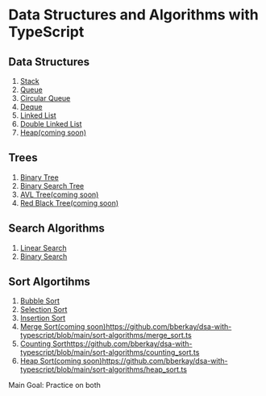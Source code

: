 # Data Structures and Algorithms with TypeScript

## Data Structures
1. [Stack](https://github.com/bberkay/dsa-with-typescript/blob/main/data-structures/stack.ts)
2. [Queue](https://github.com/bberkay/dsa-with-typescript/blob/main/data-structures/queue.ts)
3. [Circular Queue](https://github.com/bberkay/dsa-with-typescript/blob/main/data-structures/circular_queue.ts)
4. [Deque](https://github.com/bberkay/dsa-with-typescript/blob/main/data-structures/deque.ts)
5. [Linked List](https://github.com/bberkay/dsa-with-typescript/blob/main/data-structures/linked_list.ts)
6. [Double Linked List](https://github.com/bberkay/dsa-with-typescript/blob/main/data-structures/double_linked_list.ts)
7. [Heap(coming soon)](https://github.com/bberkay/dsa-with-typescript/blob/main/data-structures/heap.ts)

## Trees
1. [Binary Tree](https://github.com/bberkay/dsa-with-typescript/blob/main/trees/binary_tree.ts)
2. [Binary Search Tree](https://github.com/bberkay/dsa-with-typescript/blob/main/trees/binary_search_tree.ts)
3. [AVL Tree(coming soon)](https://github.com/bberkay/dsa-with-typescript/blob/main/trees/avl_trr.ts)
4. [Red Black Tree(coming soon)](https://github.com/bberkay/dsa-with-typescript/blob/main/trees/red_black_tree.ts)

## Search Algorithms
1. [Linear Search](https://github.com/bberkay/dsa-with-typescript/blob/main/search-algorithms/linear_search.ts)
2. [Binary Search](https://github.com/bberkay/dsa-with-typescript/blob/main/search-algorithms/binary_search.ts)

## Sort Algortihms
1. [Bubble Sort](https://github.com/bberkay/dsa-with-typescript/blob/main/sort-algorithms/bubble_sort.ts)
2. [Selection Sort](https://github.com/bberkay/dsa-with-typescript/blob/main/sort-algorithms/selection_sort.ts)
3. [Insertion Sort](https://github.com/bberkay/dsa-with-typescript/blob/main/sort-algorithms/insertion_sort.ts)
4. [Merge Sort(coming soon)](https://github.com/bberkay/dsa-with-typescript/blob/main/sort-algorithms/merge_sort.ts)https://github.com/bberkay/dsa-with-typescript/blob/main/sort-algorithms/merge_sort.ts
5. [Counting Sort](https://github.com/bberkay/dsa-with-typescript/blob/main/sort-algorithms/counting_sort.ts)https://github.com/bberkay/dsa-with-typescript/blob/main/sort-algorithms/counting_sort.ts
6. [Heap Sort(coming soon)](https://github.com/bberkay/dsa-with-typescript/blob/main/sort-algorithms/heap_sort.ts)https://github.com/bberkay/dsa-with-typescript/blob/main/sort-algorithms/heap_sort.ts


Main Goal: Practice on both 


